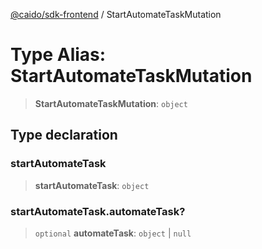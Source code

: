 [@caido/sdk-frontend](../index.md) / StartAutomateTaskMutation

# Type Alias: StartAutomateTaskMutation

> **StartAutomateTaskMutation**: `object`

## Type declaration

### startAutomateTask

> **startAutomateTask**: `object`

### startAutomateTask.automateTask?

> `optional` **automateTask**: `object` \| `null`
